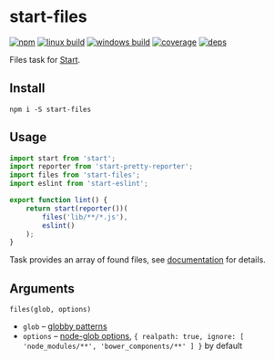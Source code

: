 # start-files

[![npm](https://img.shields.io/npm/v/start-files.svg?style=flat-square)](https://www.npmjs.com/package/start-files)
[![linux build](https://img.shields.io/travis/start-runner/files/master.svg?label=linux&style=flat-square)](https://travis-ci.org/start-runner/files)
[![windows build](https://img.shields.io/appveyor/ci/start-runner/files/master.svg?label=windows&style=flat-square)](https://ci.appveyor.com/project/start-runner/files)
[![coverage](https://img.shields.io/codecov/c/github/start-runner/files/master.svg?style=flat-square)](https://codecov.io/github/start-runner/files)
[![deps](https://img.shields.io/gemnasium/start-runner/files.svg?style=flat-square)](https://gemnasium.com/start-runner/files)

Files task for [Start](https://github.com/start-runner/start).

## Install

```
npm i -S start-files
```

## Usage

```js
import start from 'start';
import reporter from 'start-pretty-reporter';
import files from 'start-files';
import eslint from 'start-eslint';

export function lint() {
    return start(reporter())(
        files('lib/**/*.js'),
        eslint()
    );
}
```

Task provides an array of found files, see [documentation](https://github.com/start-runner/start#readme) for details.

## Arguments

`files(glob, options)`

* `glob` – [globby patterns](https://github.com/sindresorhus/globby#patterns)
* `options` – [node-glob options](https://github.com/isaacs/node-glob#options), `{ realpath: true, ignore: [ 'node_modules/**', 'bower_components/**' ] }` by default
